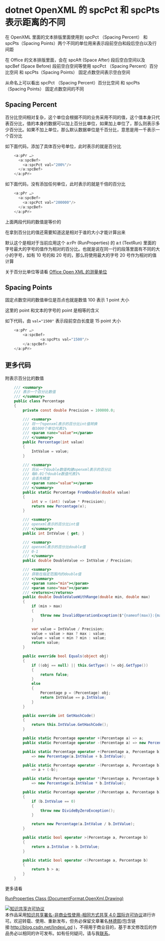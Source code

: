 # dotnet OpenXML 的 spcPct 和 spcPts 表示距离的不同

在 OpenXML 里面的文本排版里面使用到 spcPct （Spacing Percent） 和 spcPts（Spacing Points）两个不同的单位用来表示段前空白和段后空白以及行间距

<!--more-->
<!-- CreateTime:7/8/2020 3:39:37 PM -->

<!-- 发布 -->

在 Office 的文本排版里面，会在 spcAft (Space After) 段后空白空间以及 spcBef (Space Before) 段前空白空间等使用 spcPct （Spacing Percent）百分比空间 和 spcPts（Spacing Points） 固定点数空间表示空白空间

从命名上可以看出 spcPct （Spacing Percent）百分比空间 和 spcPts（Spacing Points） 固定点数空间的不同

## Spacing Percent

百分比空间相对复杂，这个单位会根据不同的业务采用不同的值，这个值本身只代表百分比，值的本身的数据可以加上百分比单位，如果加上单位了，那么则表示多少百分比。如果不加上单位，那么默认数据单位是千百分比，意思是用一千表示一个百分比 

如下面代码，添加了具体百分号单位，此时表示的就是百分比

```csharp
    <a:pPr …>
      <a:spcBef>
        <a:spcPct val="200%"/> 
      </a:spcBef> 
    </a:pPr>  
```

如下面代码，没有添加任何单位，此时表示的就是千倍的百分比


```csharp
    <a:pPr …>
      <a:spcBef>
        <a:spcPct val="200000"/> 
      </a:spcBef> 
    </a:pPr>  
```

上面两段代码的数值是等价的

在拿到百分比的值还需要知道这是相对于谁的大小才能计算出来

默认这个是相对于当前应用这个 a:rPr (RunProperties) 的 a:t (TextRun) 里面的字号最大的字号的值作为相对的百分比。也就是说在同一行的段落里面有不同的大小的字号，如有 10 号的和 20 号的，那么将使用最大的字号 20 号作为相对的值计算

关于百分比单位等请看 [Office Open XML 的测量单位](https://blog.lindexi.com/post/Office-Open-XML-%E7%9A%84%E6%B5%8B%E9%87%8F%E5%8D%95%E4%BD%8D.html )


## Spacing Points

固定点数空间的数值单位是百点也就是数值 100 表示 1 point 大小

这里的 point 和文本的字号的 point 是相等的含义

如下代码，由 `val="1500"` 表示段前空白长度是 15 point 大小

```csharp
    <a:pPr …>
        <a:spcBef>
                <a:spcPts val="1500"/>
        </a:spcBef>
    </a:pPr>
```

## 更多代码

附表示百分比的数值

```csharp
    /// <summary>
    /// 表示一个百分比数值
    /// </summary>
    public class Percentage
    {
        private const double Precision = 100000.0;

        /// <summary>
        /// 将一个openxml表示的百分比int值转换
        /// 每1000个单位代表1%
        /// <param name="value"></param>
        /// </summary>
        public Percentage(int value)
        {
            IntValue = value;
        }

        /// <summary>
        /// 将从一个double数值构建openxml表示的百分比
        /// 每0.01个double数值代表1%
        /// 会丢失精度
        /// <param name="value"></param>
        /// </summary>
        public static Percentage FromDouble(double value)
        {
            int v = (int) (value * Precision);
            return new Percentage(v);
        }

        /// <summary>
        /// openxml表示的百分比int值
        /// </summary>
        public int IntValue { get; }

        /// <summary>
        /// openxml表示的百分比double值
        /// 0-1
        /// </summary>
        public double DoubleValue => IntValue / Precision;

        /// <summary>
        /// 获取在指定范围内的double值
        /// </summary>
        /// <param name="min"></param>
        /// <param name="max"></param>
        /// <returns></returns>
        public double DoubleValueWithRange(double min, double max)
        {
            if (min > max)
            {
                throw new InvalidOperationException($"{nameof(max)}:{max} must greater than {nameof(min)}:{min}");
            }

            var value = IntValue / Precision;
            value = value > max ? max : value;
            value = value < min ? min : value;
            return value;
        }

        public override bool Equals(object obj)
        {
            if ((obj == null) || this.GetType() != obj.GetType())
            {
                return false;
            }
            else
            {
                Percentage p = (Percentage) obj;
                return IntValue == p.IntValue;
            }
        }

        public override int GetHashCode()
        {
            return this.IntValue.GetHashCode();
        }

        public static Percentage operator +(Percentage a) => a;
        public static Percentage operator -(Percentage a) => new Percentage(-a.IntValue);

        public static Percentage operator +(Percentage a, Percentage b)
            => new Percentage(a.IntValue + b.IntValue);

        public static Percentage operator -(Percentage a, Percentage b)
            => a + (-b);

        public static Percentage operator *(Percentage a, Percentage b)
            => new Percentage(a.IntValue * b.IntValue);

        public static Percentage operator /(Percentage a, Percentage b)
        {
            if (b.IntValue == 0)
            {
                throw new DivideByZeroException();
            }

            return new Percentage(a.IntValue / b.IntValue);
        }

        public static bool operator >(Percentage a, Percentage b)
        {
            return a.IntValue > b.IntValue;
        }

        public static bool operator <(Percentage a, Percentage b)
        {
            return b > a;
        }
    }
```

更多请看 

[RunProperties Class (DocumentFormat.OpenXml.Drawing)](https://docs.microsoft.com/en-us/dotnet/api/documentformat.openxml.drawing.runproperties?view=openxml-2.8.1 )


<a rel="license" href="http://creativecommons.org/licenses/by-nc-sa/4.0/"><img alt="知识共享许可协议" style="border-width:0" src="https://licensebuttons.net/l/by-nc-sa/4.0/88x31.png" /></a><br />本作品采用<a rel="license" href="http://creativecommons.org/licenses/by-nc-sa/4.0/">知识共享署名-非商业性使用-相同方式共享 4.0 国际许可协议</a>进行许可。欢迎转载、使用、重新发布，但务必保留文章署名[林德熙](http://blog.csdn.net/lindexi_gd)(包含链接:http://blog.csdn.net/lindexi_gd )，不得用于商业目的，基于本文修改后的作品务必以相同的许可发布。如有任何疑问，请与我[联系](mailto:lindexi_gd@163.com)。
